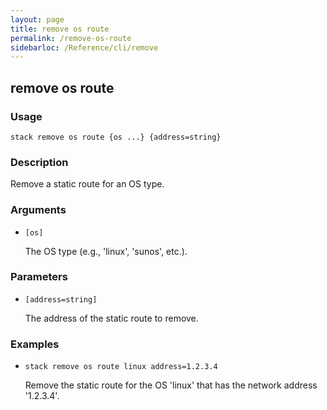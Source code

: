 ```yaml
---
layout: page
title: remove os route
permalink: /remove-os-route
sidebarloc: /Reference/cli/remove
---
```


## remove os route

### Usage

`stack remove os route {os ...} {address=string}`

### Description

Remove a static route for an OS type.

### Arguments

* `[os]`

   The OS type (e.g., 'linux', 'sunos', etc.).


### Parameters
* `[address=string]`

   The address of the static route to remove.

### Examples

* `stack remove os route linux address=1.2.3.4`

   Remove the static route for the OS 'linux' that has the
	network address '1.2.3.4'.



